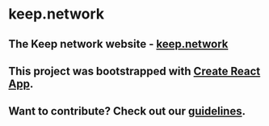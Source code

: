 # keep.network

## The Keep network website - [keep.network](https://keep.network)

## This project was bootstrapped with [Create React App](https://github.com/facebookincubator/create-react-app).

## Want to contribute? Check out our [guidelines](CONTRIBUTING.md).
